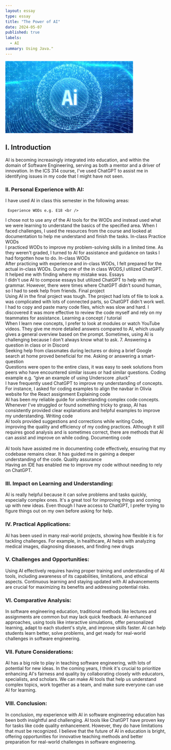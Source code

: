 ```yaml
---
layout: essay
type: essay
title: "The Power of AI"
date: 2024-05-07
published: true
labels:
  - AI
summary: Using Java."
---
```


<div class="text-center p-4">
  <img width="400px" src="../img/ai.jpg" class="img-thumbnail" >
</div>

## I. Introduction
AI is becoming increasingly integrated into education, and within the domain of Software Engineering, serving as both a mentor and a driver of innovation. In the ICS 314 course, I've used ChatGPT to assist me in identifying issues in my code that I might have not seen.

### II. Personal Experience with AI:
I have used AI in class this semester in the following areas:

     Experience WODs e.g. E18 <br />
  I chose not to use any of the  AI tools  for the WODs and instead used what we were learning to understand the basics of the specified area. When I faced challenges, I used the resources from the course and looked at documentation to help me understand and finish the tasks.
   In-class Practice WODs <br />
I practiced WODs to improve my problem-solving skills in a limited time. As they weren't graded, I turned to AI for assistance and guidance on tasks I had forgotten how to do.
   In-class WODs <br />
After practicing with experience and in-class WODs, I felt prepared for the actual in-class WODs. During one of the in class WODS,I utilized ChatGPT. It helped me with finding where my mistake was.
   Essays <br />
I didn't use AI to compose essays but utilized ChatGPT to help with my grammar. However, there were times where ChatGPT didn’t sound human, so I had to seek help from friends.
   Final project <br />
Using AI in the final project was tough. The project had lots of file to look a.  was complicated with lots of connected parts, so ChatGPT didn't work well. I had to copy and paste many code files, which was slow and hard. I discovered it was more effective to review the code myself and rely on my teammates for assistance.
  Learning a concept / tutorial <br />
When I learn new concepts, I prefer to look at modules or watch YouTube videos. They give me more detailed answers compared to AI, which usually gives a general overview based on the prompt. Sometimes, using AI is challenging because I don't always know what to ask.
  7. Answering a question in class or in Discord <br />
Seeking help from classmates during lectures or doing a brief Google search at home proved beneficial for me. 
  Asking or answering a smart-question <br />
Questions were open to the entire class, it was easy to seek solutions from peers who have encountered similar issues or had similar questions.
   Coding example e.g. “give an example of using Underscore .pluck” <br />
I have  frequently used ChatGPT to improve my understanding of concepts. For instance, I asked for coding examples to align the navbar in Olivia website for the React assignment
   Explaining code <br />
AI has been my reliable guide for understanding complex code concepts. Whenever I've struggled or found something tricky to grasp, AI has consistently provided clear explanations and helpful examples to improve my understanding.
   Writing code <br />
AI tools provided suggestions and corrections while writing Code, improving the quality and efficiency of my coding practices. Although it still requires good analysis and is sometimes correct, there are methods that AI can assist and improve on while coding.
  Documenting code <br />     
AI tools have assisted me in documenting code effectively, ensuring that my codebase remains clear. It has guided me in gaining a deeper understanding  of the code.
  Quality assurance <br />
Having an IDE has enabled me to improve my code without needing to rely on ChatGPT.

### III. Impact on Learning and Understanding:
AI is really helpful because it can solve problems and tasks quickly, especially complex ones. It's a great tool for improving things and coming up with new ideas. Even though I have access to ChatGPT, I prefer trying to figure things out on my own before asking for help. 

### IV. Practical Applications:
AI has been used in many real-world projects, showing how flexible  it is for tackling challenges. For example, in healthcare, AI helps with analyzing medical images, diagnosing diseases, and finding new drugs

### V. Challenges and Opportunities:
Using AI effectively requires having proper training and understanding of AI tools, including awareness of its capabilities, limitations, and ethical aspects. Continuous learning and staying updated with AI advancements are crucial for maximizing its benefits and addressing potential risks.

### VI. Comparative Analysis:
In software engineering education, traditional methods like lectures and assignments are common but may lack quick feedback. AI-enhanced approaches, using tools like interactive simulations, offer personalized learning, adapt to each student's style, and improve skills faster. AI can help students learn better, solve problems, and get ready for real-world challenges in software engineering.

### VII. Future Considerations:
AI has a big role to play in teaching software engineering, with lots of potential for new ideas. In the coming years, I think it's crucial to prioritize enhancing AI's fairness and quality by collaborating closely with educators, specialists, and scholars. We can make AI tools that help us understand complex topics, work together as a team, and make sure everyone can use AI for learning. 

### VIII. Conclusion:
In conclusion, my experience with AI in software engineering education has been both insightful and challenging. AI tools like ChatGPT have proven key for tasks like code quality enhancement. However, they do have limitations that must be recognized. I believe that the future of AI in education is bright, offering opportunities for innovative teaching methods and better preparation for real-world challenges in software engineering.

